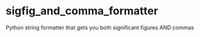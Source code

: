 # sigfig_and_comma_formatter
Python string formatter that gets you both significant figures AND commas
